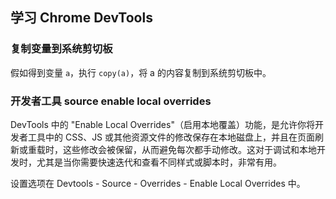 ## 学习 Chrome DevTools

### 复制变量到系统剪切板

假如得到变量 `a`，执行 `copy(a)`，将 a 的内容复制到系统剪切板中。

### 开发者工具 source enable local overrides

DevTools 中的 "Enable Local Overrides"（启用本地覆盖）功能，是允许你将开发者工具中的 CSS、JS 或其他资源文件的修改保存在本地磁盘上，并且在页面刷新或重载时，这些修改会被保留，从而避免每次都手动修改。这对于调试和本地开发时，尤其是当你需要快速迭代和查看不同样式或脚本时，非常有用。

设置选项在 Devtools - Source - Overrides - Enable Local Overrides 中。
